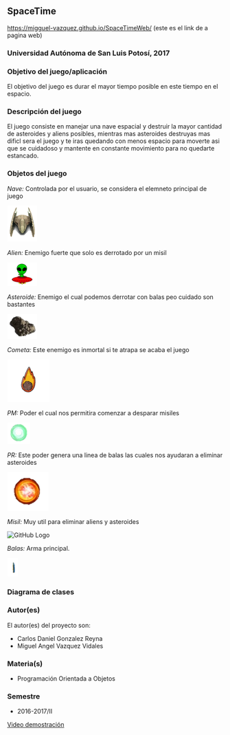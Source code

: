## SpaceTime
https://migguel-vazquez.github.io/SpaceTimeWeb/ (este es el link de a pagina web)

### Universidad Autónoma de San Luis Potosí, 2017

### Objetivo del juego/aplicación
El objetivo del juego es durar el mayor tiempo posible en este tiempo en el espacio.

### Descripción del juego
El juego consiste en manejar una nave espacial y destruir la mayor cantidad de asteroides y aliens posibles, mientras mas asteroides destruyas mas dificl sera el juego y te iras quedando con menos espacio para moverte asi que se cuidadoso y mantente en constante movimiento para no quedarte estancado.


### Objetos del juego 
*Nave:* Controlada por el usuario, se considera el elemneto principal de juego

![GitHub Logo](Nave.png)

*Alien:* Enemigo fuerte que solo es derrotado por un misil

![GitHub Logo](Alien.png)

*Asteroide:* Enemigo el cual podemos derrotar con balas peo cuidado son bastantes

![GitHub Logo](Asteroide.png)

*Cometa:* Este enemigo es inmortal si te atrapa se acaba el juego

![GitHub Logo](Cometa.png)

*PM:* Poder el cual nos permitira comenzar a desparar misiles

![GitHub Logo](PM.png)

*PR:* Este poder genera una linea de balas las cuales nos ayudaran a eliminar asteroides

![GitHub Logo](PR.png)

*Misil:* Muy util para eliminar aliens y asteroides

![GitHub Logo](Misil.png)

*Balas:* Arma principal.

![GitHub Logo](Bala.png)


### Diagrama de clases


### Autor(es)
El autor(es) del proyecto son:
- Carlos Daniel Gonzalez Reyna 
- Miguel Angel Vazquez Vidales 

### Materia(s)
- Programación Orientada a Objetos

### Semestre
- 2016-2017/II


[Video demostración](https://youtu.be/tdGOhdu7CQg)


